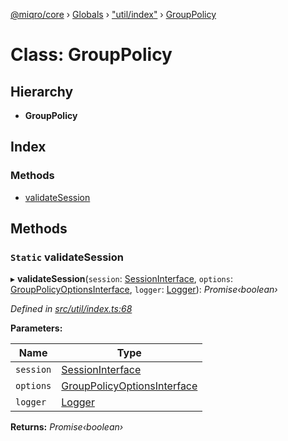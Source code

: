 [@miqro/core](../README.md) › [Globals](../globals.md) › ["util/index"](../modules/_util_index_.md) › [GroupPolicy](_util_index_.grouppolicy.md)

# Class: GroupPolicy

## Hierarchy

* **GroupPolicy**

## Index

### Methods

* [validateSession](_util_index_.grouppolicy.md#static-validatesession)

## Methods

### `Static` validateSession

▸ **validateSession**(`session`: [SessionInterface](../interfaces/_service_common_.sessioninterface.md), `options`: [GroupPolicyOptionsInterface](../interfaces/_util_index_.grouppolicyoptionsinterface.md), `logger`: [Logger](../interfaces/_util_logger_.logger.md)): *Promise‹boolean›*

*Defined in [src/util/index.ts:68](https://github.com/claukers/miqro-core/blob/cc47cc5/src/util/index.ts#L68)*

**Parameters:**

Name | Type |
------ | ------ |
`session` | [SessionInterface](../interfaces/_service_common_.sessioninterface.md) |
`options` | [GroupPolicyOptionsInterface](../interfaces/_util_index_.grouppolicyoptionsinterface.md) |
`logger` | [Logger](../interfaces/_util_logger_.logger.md) |

**Returns:** *Promise‹boolean›*
